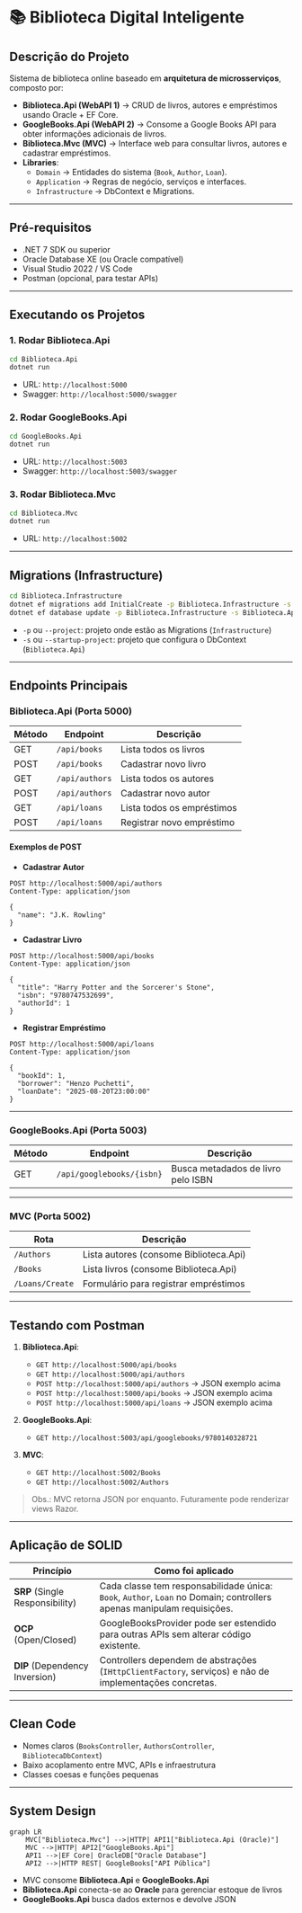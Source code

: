 # 📚 Biblioteca Digital Inteligente

## **Descrição do Projeto**
Sistema de biblioteca online baseado em **arquitetura de microsserviços**, composto por:

- **Biblioteca.Api (WebAPI 1)** → CRUD de livros, autores e empréstimos usando Oracle + EF Core.  
- **GoogleBooks.Api (WebAPI 2)** → Consome a Google Books API para obter informações adicionais de livros.  
- **Biblioteca.Mvc (MVC)** → Interface web para consultar livros, autores e cadastrar empréstimos.  
- **Libraries**:
  - `Domain` → Entidades do sistema (`Book`, `Author`, `Loan`).  
  - `Application` → Regras de negócio, serviços e interfaces.  
  - `Infrastructure` → DbContext e Migrations.

---

## **Pré-requisitos**

- .NET 7 SDK ou superior
- Oracle Database XE (ou Oracle compatível)
- Visual Studio 2022 / VS Code
- Postman (opcional, para testar APIs)

---

## **Executando os Projetos**

### **1. Rodar Biblioteca.Api**
```bash
cd Biblioteca.Api
dotnet run
```
- URL: `http://localhost:5000`  
- Swagger: `http://localhost:5000/swagger`

### **2. Rodar GoogleBooks.Api**
```bash
cd GoogleBooks.Api
dotnet run
```
- URL: `http://localhost:5003`  
- Swagger: `http://localhost:5003/swagger`

### **3. Rodar Biblioteca.Mvc**
```bash
cd Biblioteca.Mvc
dotnet run
```
- URL: `http://localhost:5002`

---

## **Migrations (Infrastructure)**

```bash
cd Biblioteca.Infrastructure
dotnet ef migrations add InitialCreate -p Biblioteca.Infrastructure -s Biblioteca.Api -o Migrations
dotnet ef database update -p Biblioteca.Infrastructure -s Biblioteca.Api
```

- `-p` ou `--project`: projeto onde estão as Migrations (`Infrastructure`)  
- `-s` ou `--startup-project`: projeto que configura o DbContext (`Biblioteca.Api`)  

---

## **Endpoints Principais**

### **Biblioteca.Api (Porta 5000)**

| Método | Endpoint              | Descrição                         |
|--------|----------------------|----------------------------------|
| GET    | `/api/books`         | Lista todos os livros             |
| POST   | `/api/books`         | Cadastrar novo livro              |
| GET    | `/api/authors`       | Lista todos os autores            |
| POST   | `/api/authors`       | Cadastrar novo autor              |
| GET    | `/api/loans`         | Lista todos os empréstimos        |
| POST   | `/api/loans`         | Registrar novo empréstimo         |

#### **Exemplos de POST**

- **Cadastrar Autor**
```http
POST http://localhost:5000/api/authors
Content-Type: application/json

{
  "name": "J.K. Rowling"
}
```

- **Cadastrar Livro**
```http
POST http://localhost:5000/api/books
Content-Type: application/json

{
  "title": "Harry Potter and the Sorcerer's Stone",
  "isbn": "9780747532699",
  "authorId": 1
}
```

- **Registrar Empréstimo**
```http
POST http://localhost:5000/api/loans
Content-Type: application/json

{
  "bookId": 1,
  "borrower": "Henzo Puchetti",
  "loanDate": "2025-08-20T23:00:00"
}
```

---

### **GoogleBooks.Api (Porta 5003)**

| Método | Endpoint                    | Descrição                                |
|--------|----------------------------|-----------------------------------------|
| GET    | `/api/googlebooks/{isbn}`  | Busca metadados de livro pelo ISBN       |

---

### **MVC (Porta 5002)**

| Rota           | Descrição                                      |
|----------------|-----------------------------------------------|
| `/Authors`     | Lista autores (consome Biblioteca.Api)       |
| `/Books`       | Lista livros (consome Biblioteca.Api)       |
| `/Loans/Create`| Formulário para registrar empréstimos        |

---

## **Testando com Postman**

1. **Biblioteca.Api**:  
   - `GET http://localhost:5000/api/books`  
   - `GET http://localhost:5000/api/authors`  
   - `POST http://localhost:5000/api/authors` → JSON exemplo acima  
   - `POST http://localhost:5000/api/books` → JSON exemplo acima  
   - `POST http://localhost:5000/api/loans` → JSON exemplo acima  

2. **GoogleBooks.Api**:  
   - `GET http://localhost:5003/api/googlebooks/9780140328721`  

3. **MVC**:  
   - `GET http://localhost:5002/Books`  
   - `GET http://localhost:5002/Authors`  

> Obs.: MVC retorna JSON por enquanto. Futuramente pode renderizar views Razor.

---

## **Aplicação de SOLID**

| Princípio | Como foi aplicado |
|------------|-----------------|
| **SRP** (Single Responsibility) | Cada classe tem responsabilidade única: `Book`, `Author`, `Loan` no Domain; controllers apenas manipulam requisições. |
| **OCP** (Open/Closed) | GoogleBooksProvider pode ser estendido para outras APIs sem alterar código existente. |
| **DIP** (Dependency Inversion) | Controllers dependem de abstrações (`IHttpClientFactory`, serviços) e não de implementações concretas. |

---

## **Clean Code**

- Nomes claros (`BooksController`, `AuthorsController`, `BibliotecaDbContext`)  
- Baixo acoplamento entre MVC, APIs e infraestrutura  
- Classes coesas e funções pequenas  

---

## **System Design**

```mermaid
graph LR
    MVC["Biblioteca.Mvc"] -->|HTTP| API1["Biblioteca.Api (Oracle)"]
    MVC -->|HTTP| API2["GoogleBooks.Api"]
    API1 -->|EF Core| OracleDB["Oracle Database"]
    API2 -->|HTTP REST| GoogleBooks["API Pública"]
```

- MVC consome **Biblioteca.Api** e **GoogleBooks.Api**  
- **Biblioteca.Api** conecta-se ao **Oracle** para gerenciar estoque de livros  
- **GoogleBooks.Api** busca dados externos e devolve JSON
